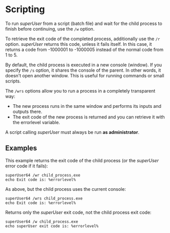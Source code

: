 
Scripting
=========

To run _superUser_ from a script (batch file) and wait for the child process to finish before continuing, use the
`/w` option.

To retrieve the exit code of the completed process, additionally use the `/r`
option. _superUser_ returns this code, unless it fails itself. In this case, it 
returns a code from -1000001 to -1000005 instead of the normal code from 1 to 5.

By default, the child process is executed in a new console (window). If you specify the
`/s` option, it shares the console of the parent. In other words, it doesn't open
another window. This is useful for running commands or small scripts.

The `/wrs` options allow you to run a process in a completely transparent way:

- The new process runs in the same window and performs its inputs and outputs there.
- The exit code of the new process is returned and you can retrieve it with the errorlevel variable.

A script calling _superUser_ must always be run __as administrator__.


Examples
--------

This example returns the exit code of the child process (or the _superUser_ error 
code if it fails):

	superUser64 /wr child_process.exe
	echo Exit code is: %errorlevel%


As above, but the child process uses the current console:

	superUser64 /wrs child_process.exe
	echo Exit code is: %errorlevel%


Returns only the _superUser_ exit code, not the child process exit code:

	superUser64 /w child_process.exe
	echo superUser exit code is: %errorlevel%
